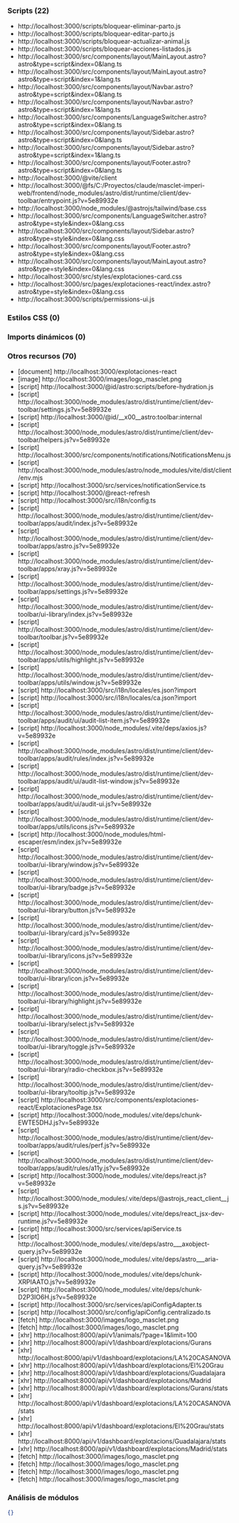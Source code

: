 ### Scripts (22)

- http://localhost:3000/scripts/bloquear-eliminar-parto.js
- http://localhost:3000/scripts/bloquear-editar-parto.js
- http://localhost:3000/scripts/bloquear-actualizar-animal.js
- http://localhost:3000/scripts/bloquear-acciones-listados.js
- http://localhost:3000/src/components/layout/MainLayout.astro?astro&type=script&index=0&lang.ts
- http://localhost:3000/src/components/layout/MainLayout.astro?astro&type=script&index=1&lang.ts
- http://localhost:3000/src/components/layout/Navbar.astro?astro&type=script&index=0&lang.ts
- http://localhost:3000/src/components/layout/Navbar.astro?astro&type=script&index=1&lang.ts
- http://localhost:3000/src/components/LanguageSwitcher.astro?astro&type=script&index=0&lang.ts
- http://localhost:3000/src/components/layout/Sidebar.astro?astro&type=script&index=0&lang.ts
- http://localhost:3000/src/components/layout/Sidebar.astro?astro&type=script&index=1&lang.ts
- http://localhost:3000/src/components/layout/Footer.astro?astro&type=script&index=0&lang.ts
- http://localhost:3000/@vite/client
- http://localhost:3000/@fs/C:/Proyectos/claude/masclet-imperi-web/frontend/node_modules/astro/dist/runtime/client/dev-toolbar/entrypoint.js?v=5e89932e
- http://localhost:3000/node_modules/@astrojs/tailwind/base.css
- http://localhost:3000/src/components/LanguageSwitcher.astro?astro&type=style&index=0&lang.css
- http://localhost:3000/src/components/layout/Sidebar.astro?astro&type=style&index=0&lang.css
- http://localhost:3000/src/components/layout/Footer.astro?astro&type=style&index=0&lang.css
- http://localhost:3000/src/components/layout/MainLayout.astro?astro&type=style&index=0&lang.css
- http://localhost:3000/src/styles/explotaciones-card.css
- http://localhost:3000/src/pages/explotaciones-react/index.astro?astro&type=style&index=0&lang.css
- http://localhost:3000/scripts/permissions-ui.js

### Estilos CSS (0)


### Imports dinámicos (0)


### Otros recursos (70)

- [document] http://localhost:3000/explotaciones-react
- [image] http://localhost:3000/images/logo_masclet.png
- [script] http://localhost:3000/@id/astro:scripts/before-hydration.js
- [script] http://localhost:3000/node_modules/astro/dist/runtime/client/dev-toolbar/settings.js?v=5e89932e
- [script] http://localhost:3000/@id/__x00__astro:toolbar:internal
- [script] http://localhost:3000/node_modules/astro/dist/runtime/client/dev-toolbar/helpers.js?v=5e89932e
- [script] http://localhost:3000/src/components/notifications/NotificationsMenu.js
- [script] http://localhost:3000/node_modules/astro/node_modules/vite/dist/client/env.mjs
- [script] http://localhost:3000/src/services/notificationService.ts
- [script] http://localhost:3000/@react-refresh
- [script] http://localhost:3000/src/i18n/config.ts
- [script] http://localhost:3000/node_modules/astro/dist/runtime/client/dev-toolbar/apps/audit/index.js?v=5e89932e
- [script] http://localhost:3000/node_modules/astro/dist/runtime/client/dev-toolbar/apps/astro.js?v=5e89932e
- [script] http://localhost:3000/node_modules/astro/dist/runtime/client/dev-toolbar/apps/xray.js?v=5e89932e
- [script] http://localhost:3000/node_modules/astro/dist/runtime/client/dev-toolbar/apps/settings.js?v=5e89932e
- [script] http://localhost:3000/node_modules/astro/dist/runtime/client/dev-toolbar/ui-library/index.js?v=5e89932e
- [script] http://localhost:3000/node_modules/astro/dist/runtime/client/dev-toolbar/toolbar.js?v=5e89932e
- [script] http://localhost:3000/node_modules/astro/dist/runtime/client/dev-toolbar/apps/utils/highlight.js?v=5e89932e
- [script] http://localhost:3000/node_modules/astro/dist/runtime/client/dev-toolbar/apps/utils/window.js?v=5e89932e
- [script] http://localhost:3000/src/i18n/locales/es.json?import
- [script] http://localhost:3000/src/i18n/locales/ca.json?import
- [script] http://localhost:3000/node_modules/astro/dist/runtime/client/dev-toolbar/apps/audit/ui/audit-list-item.js?v=5e89932e
- [script] http://localhost:3000/node_modules/.vite/deps/axios.js?v=5e89932e
- [script] http://localhost:3000/node_modules/astro/dist/runtime/client/dev-toolbar/apps/audit/rules/index.js?v=5e89932e
- [script] http://localhost:3000/node_modules/astro/dist/runtime/client/dev-toolbar/apps/audit/ui/audit-list-window.js?v=5e89932e
- [script] http://localhost:3000/node_modules/astro/dist/runtime/client/dev-toolbar/apps/audit/ui/audit-ui.js?v=5e89932e
- [script] http://localhost:3000/node_modules/astro/dist/runtime/client/dev-toolbar/apps/utils/icons.js?v=5e89932e
- [script] http://localhost:3000/node_modules/html-escaper/esm/index.js?v=5e89932e
- [script] http://localhost:3000/node_modules/astro/dist/runtime/client/dev-toolbar/ui-library/window.js?v=5e89932e
- [script] http://localhost:3000/node_modules/astro/dist/runtime/client/dev-toolbar/ui-library/badge.js?v=5e89932e
- [script] http://localhost:3000/node_modules/astro/dist/runtime/client/dev-toolbar/ui-library/button.js?v=5e89932e
- [script] http://localhost:3000/node_modules/astro/dist/runtime/client/dev-toolbar/ui-library/card.js?v=5e89932e
- [script] http://localhost:3000/node_modules/astro/dist/runtime/client/dev-toolbar/ui-library/icons.js?v=5e89932e
- [script] http://localhost:3000/node_modules/astro/dist/runtime/client/dev-toolbar/ui-library/icon.js?v=5e89932e
- [script] http://localhost:3000/node_modules/astro/dist/runtime/client/dev-toolbar/ui-library/highlight.js?v=5e89932e
- [script] http://localhost:3000/node_modules/astro/dist/runtime/client/dev-toolbar/ui-library/select.js?v=5e89932e
- [script] http://localhost:3000/node_modules/astro/dist/runtime/client/dev-toolbar/ui-library/toggle.js?v=5e89932e
- [script] http://localhost:3000/node_modules/astro/dist/runtime/client/dev-toolbar/ui-library/radio-checkbox.js?v=5e89932e
- [script] http://localhost:3000/node_modules/astro/dist/runtime/client/dev-toolbar/ui-library/tooltip.js?v=5e89932e
- [script] http://localhost:3000/src/components/explotaciones-react/ExplotacionesPage.tsx
- [script] http://localhost:3000/node_modules/.vite/deps/chunk-EWTE5DHJ.js?v=5e89932e
- [script] http://localhost:3000/node_modules/astro/dist/runtime/client/dev-toolbar/apps/audit/rules/perf.js?v=5e89932e
- [script] http://localhost:3000/node_modules/astro/dist/runtime/client/dev-toolbar/apps/audit/rules/a11y.js?v=5e89932e
- [script] http://localhost:3000/node_modules/.vite/deps/react.js?v=5e89932e
- [script] http://localhost:3000/node_modules/.vite/deps/@astrojs_react_client__js.js?v=5e89932e
- [script] http://localhost:3000/node_modules/.vite/deps/react_jsx-dev-runtime.js?v=5e89932e
- [script] http://localhost:3000/src/services/apiService.ts
- [script] http://localhost:3000/node_modules/.vite/deps/astro___axobject-query.js?v=5e89932e
- [script] http://localhost:3000/node_modules/.vite/deps/astro___aria-query.js?v=5e89932e
- [script] http://localhost:3000/node_modules/.vite/deps/chunk-XRPIAATO.js?v=5e89932e
- [script] http://localhost:3000/node_modules/.vite/deps/chunk-D2P3IO6H.js?v=5e89932e
- [script] http://localhost:3000/src/services/apiConfigAdapter.ts
- [script] http://localhost:3000/src/config/apiConfig.centralizado.ts
- [fetch] http://localhost:3000/images/logo_masclet.png
- [fetch] http://localhost:3000/images/logo_masclet.png
- [xhr] http://localhost:8000/api/v1/animals/?page=1&limit=100
- [xhr] http://localhost:8000/api/v1/dashboard/explotacions/Gurans
- [xhr] http://localhost:8000/api/v1/dashboard/explotacions/LA%20CASANOVA
- [xhr] http://localhost:8000/api/v1/dashboard/explotacions/El%20Grau
- [xhr] http://localhost:8000/api/v1/dashboard/explotacions/Guadalajara
- [xhr] http://localhost:8000/api/v1/dashboard/explotacions/Madrid
- [xhr] http://localhost:8000/api/v1/dashboard/explotacions/Gurans/stats
- [xhr] http://localhost:8000/api/v1/dashboard/explotacions/LA%20CASANOVA/stats
- [xhr] http://localhost:8000/api/v1/dashboard/explotacions/El%20Grau/stats
- [xhr] http://localhost:8000/api/v1/dashboard/explotacions/Guadalajara/stats
- [xhr] http://localhost:8000/api/v1/dashboard/explotacions/Madrid/stats
- [fetch] http://localhost:3000/images/logo_masclet.png
- [fetch] http://localhost:3000/images/logo_masclet.png
- [fetch] http://localhost:3000/images/logo_masclet.png
- [fetch] http://localhost:3000/images/logo_masclet.png

### Análisis de módulos

```json
{}
```

